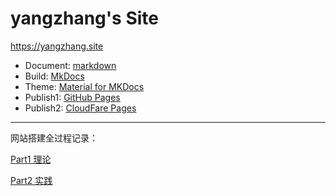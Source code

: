 # yangzhang's Site

<https://yangzhang.site>

- Document: [markdown](https://www.markdownguide.org/)
- Build: [MkDocs](https://www.mkdocs.org) 
- Theme: [Material for MKDocs](https://github.com/squidfunk/mkdocs-material)
- Publish1: [GitHub Pages](https://pages.github.com) 
- Publish2: [CloudFare Pages](https://cloudfare.com) 

-----

网站搭建全过程记录：

[Part1 理论](https://yangzhang.site/Blog/mkdocs/%E7%90%86%E8%AE%BA/)

[Part2 实践](https://yangzhang.site/Blog/mkdocs/%E5%AE%9E%E8%B7%B5/)
